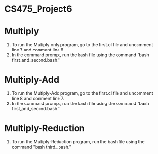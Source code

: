 # CS475_Project6

# Multiply
1) To run the Multiply only program, go to the first.cl file and uncomment line 7 and comment line 8.
2) In the command prompt, run the bash file using the command "bash first_and_second.bash."

# Multiply-Add
1) To run the Multiply-Add program, go to the first.cl file and uncomment line 8 and comment line 7.
2) In the command prompt, run the bash file using the command "bash first_and_second.bash."

# Multiply-Reduction
1) To run the Multiply-Reduction program, run the bash file using the command "bash third_.bash."